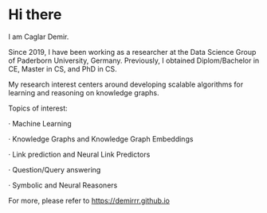 # Hi there

I am Caglar Demir.


Since 2019, I have been working as a researcher at the Data Science Group of Paderborn University, Germany.
Previously, I obtained Diplom/Bachelor in CE, Master in CS, and PhD in CS.

My research interest centers around developing scalable algorithms for learning and reasoning on knowledge graphs. 

Topics of interest:

· Machine Learning

· Knowledge Graphs and Knowledge Graph Embeddings

· Link prediction and Neural Link Predictors

· Question/Query answering

· Symbolic and Neural Reasoners

For more, please refer to https://demirrr.github.io
